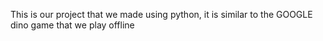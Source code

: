 This is our project that we made using python, it is similar to the GOOGLE dino game that we play offline
